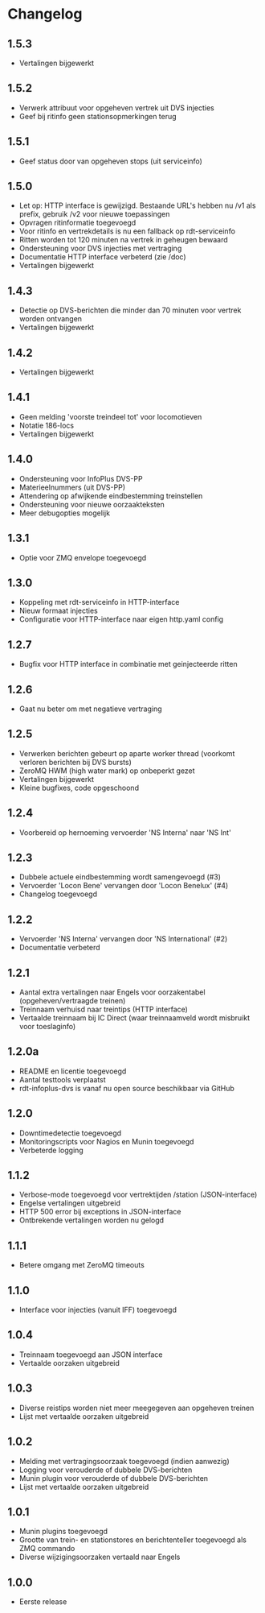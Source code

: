 # Changelog

## 1.5.3

* Vertalingen bijgewerkt

## 1.5.2

* Verwerk attribuut voor opgeheven vertrek uit DVS injecties
* Geef bij ritinfo geen stationsopmerkingen terug

## 1.5.1

* Geef status door van opgeheven stops (uit serviceinfo)

## 1.5.0

* Let op: HTTP interface is gewijzigd. Bestaande URL's hebben nu /v1 als
  prefix, gebruik /v2 voor nieuwe toepassingen
* Opvragen ritinformatie toegevoegd
* Voor ritinfo en vertrekdetails is nu een fallback op rdt-serviceinfo
* Ritten worden tot 120 minuten na vertrek in geheugen bewaard
* Ondersteuning voor DVS injecties met vertraging
* Documentatie HTTP interface verbeterd (zie /doc)
* Vertalingen bijgewerkt

## 1.4.3

* Detectie op DVS-berichten die minder dan 70 minuten voor vertrek
  worden ontvangen
* Vertalingen bijgewerkt

## 1.4.2

* Vertalingen bijgewerkt

## 1.4.1

* Geen melding 'voorste treindeel tot' voor locomotieven
* Notatie 186-locs
* Vertalingen bijgewerkt

## 1.4.0

* Ondersteuning voor InfoPlus DVS-PP
* Materieelnummers (uit DVS-PP)
* Attendering op afwijkende eindbestemming treinstellen
* Ondersteuning voor nieuwe oorzaakteksten
* Meer debugopties mogelijk

## 1.3.1

* Optie voor ZMQ envelope toegevoegd

## 1.3.0

* Koppeling met rdt-serviceinfo in HTTP-interface
* Nieuw formaat injecties
* Configuratie voor HTTP-interface naar eigen http.yaml config

## 1.2.7

* Bugfix voor HTTP interface in combinatie met geinjecteerde ritten

## 1.2.6

* Gaat nu beter om met negatieve vertraging

## 1.2.5

* Verwerken berichten gebeurt op aparte worker thread (voorkomt verloren
  berichten bij DVS bursts)
* ZeroMQ HWM (high water mark) op onbeperkt gezet
* Vertalingen bijgewerkt
* Kleine bugfixes, code opgeschoond

## 1.2.4

* Voorbereid op hernoeming vervoerder 'NS Interna' naar 'NS Int'

## 1.2.3

* Dubbele actuele eindbestemming wordt samengevoegd (#3)
* Vervoerder 'Locon Bene' vervangen door 'Locon Benelux' (#4)
* Changelog toegevoegd

## 1.2.2

* Vervoerder 'NS Interna' vervangen door 'NS International' (#2)
* Documentatie verbeterd

## 1.2.1

* Aantal extra vertalingen naar Engels voor oorzakentabel
  (opgeheven/vertraagde treinen)
* Treinnaam verhuisd naar treintips (HTTP interface)
* Vertaalde treinnaam bij IC Direct (waar treinnaamveld wordt misbruikt
  voor toeslaginfo)

## 1.2.0a

* README en licentie toegevoegd
* Aantal testtools verplaatst
* rdt-infoplus-dvs is vanaf nu open source beschikbaar via GitHub

## 1.2.0

* Downtimedetectie toegevoegd
* Monitoringscripts voor Nagios en Munin toegevoegd
* Verbeterde logging

## 1.1.2

* Verbose-mode toegevoegd voor vertrektijden /station (JSON-interface)
* Engelse vertalingen uitgebreid
* HTTP 500 error bij exceptions in JSON-interface
* Ontbrekende vertalingen worden nu gelogd

## 1.1.1

* Betere omgang met ZeroMQ timeouts

## 1.1.0

* Interface voor injecties (vanuit IFF) toegevoegd

## 1.0.4

* Treinnaam toegevoegd aan JSON interface
* Vertaalde oorzaken uitgebreid

## 1.0.3

* Diverse reistips worden niet meer meegegeven aan opgeheven treinen
* Lijst met vertaalde oorzaken uitgebreid

## 1.0.2

* Melding met vertragingsoorzaak toegevoegd (indien aanwezig)
* Logging voor verouderde of dubbele DVS-berichten
* Munin plugin voor verouderde of dubbele DVS-berichten
* Lijst met vertaalde oorzaken uitgebreid

## 1.0.1

* Munin plugins toegevoegd
* Grootte van trein- en stationstores en berichtenteller toegevoegd als
  ZMQ commando
* Diverse wijzigingsoorzaken vertaald naar Engels

## 1.0.0

* Eerste release
